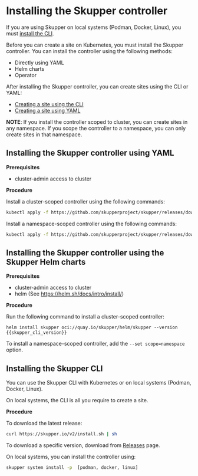 <a id="kube-installing-controller"></a>
# Installing the Skupper controller

If you are using Skupper on local systems (Podman, Docker, Linux), you must [install the CLI](#installing-cli).

Before you can create a site on Kubernetes, you must install the Skupper controller. 
You can install the controller using the following methods:

* Directly using YAML
* Helm charts
* Operator 

After installing the Skupper controller, you can create sites using the CLI or YAML:

* [Creating a site using the CLI][cli-site]
* [Creating a site using YAML][yaml-site]

[cli-site]: ../kube-cli/site-configuration.html
[yaml-site]: ../kube-yaml/site-configuration.html

**NOTE**: If you install the controller scoped to cluster, you can create sites in any namespace.
If you scope the controller to a namespace, you can only create sites in that namespace.


<a id="kube-installing-controller-yaml"></a>
## Installing the Skupper controller using YAML

**Prerequisites**

* cluster-admin access to cluster

**Procedure**

Install a cluster-scoped controller using the following commands:

```bash
kubectl apply -f https://github.com/skupperproject/skupper/releases/download/{{skupper_cli_version}}/skupper-cluster-scope.yaml
```

Install a namespace-scoped controller using the following commands:

```bash
kubectl apply -f https://github.com/skupperproject/skupper/releases/download/{{skupper_cli_version}}/skupper-namespace-scope.yaml
```



<a id="kube-installing-controller-helm"></a>
## Installing the Skupper controller using the Skupper Helm charts

**Prerequisites**

* cluster-admin access to cluster
* helm (See https://helm.sh/docs/intro/install/)


**Procedure**

Run the following command to install a cluster-scoped controller:

```
helm install skupper oci://quay.io/skupper/helm/skupper --version {{skupper_cli_version}}
```
To install a namespace-scoped controller, add the `--set scope=namespace` option.


<!--
<a id="kube-installing-controller-operator"></a>
## Installing the Skupper controller using the Skupper Operator

**Prerequisites**

* cluster-admin access to cluster
* OpenShift

**Procedure**

1. Navigate to the **OperatorHub** in the **Administrator** view.
2. Search for `Skupper`, provided by `Skupper project`.
3. Select **stable-2.0** from **Channel**.
4. Select the latest **Version**.
5. Click **Install**.
-->

<a id="installing-cli"></a>
## Installing the Skupper CLI


You can use the Skupper CLI with Kubernetes or on local systems (Podman, Docker, Linux). 

On local systems, the CLI is all you require to create a site.

**Procedure**

To download the latest release:

```bash
curl https://skupper.io/v2/install.sh | sh
```

To download a specific version, download from [Releases](https://github.com/skupperproject/skupper/releases) page.


On local systems, you can install the controller using:

```bash
skupper system install -p  [podman, docker, linux]
```
